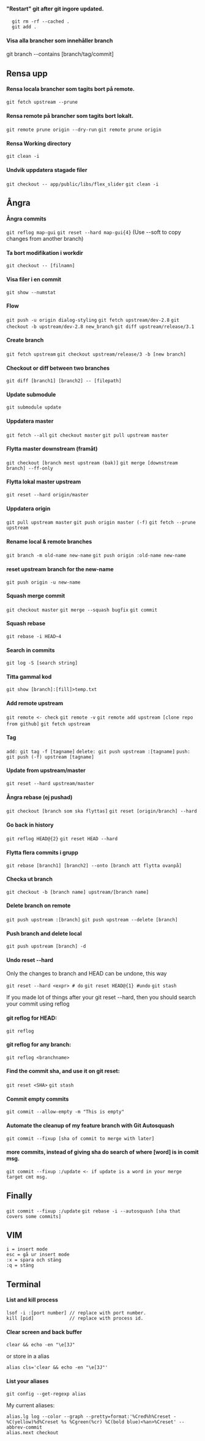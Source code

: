 #### "Restart" git after git ingore updated.

```
  git rm -rf --cached .
  git add .
```

#### Visa alla brancher som innehåller branch

git branch --contains [branch/tag/commit]

## Rensa upp

#### Rensa locala brancher som tagits bort på remote.

`git fetch upstream --prune`

#### Rensa remote på brancher som tagits bort lokalt.

`git remote prune origin --dry-run`
`git remote prune origin`

#### Rensa Working directory

`git clean -i`

#### Undvik uppdatera stagade filer

`git checkout -- app/public/libs/flex_slider`
`git clean -i`

## Ångra

#### Ångra commits

`git reflog map-gui`
`git reset --hard map-gui{4}`
(Use --soft to copy changes from another branch)

#### Ta bort modifikation i workdir

`git checkout -- [filnamn]`

#### Visa filer i en commit

`git show --numstat`

#### Flow

`git push -u origin dialog-styling`
`git fetch upstream/dev-2.8`
`git checkout -b upstream/dev-2.8 new_branch`
`git diff upstream/release/3.1`

#### Create branch

`git fetch upstream`
`git checkout upstream/release/3 -b [new branch]`

#### Checkout or diff between two branches

`git diff [branch1] [branch2] -- [filepath]`

#### Update submodule

`git submodule update`

#### Uppdatera master

`git fetch --all`
`git checkout master`
`git pull upstream master`

#### Flytta master downstream (framåt)

`git checkout [branch mest upstream (bak)]`
`git merge [downstream branch] --ff-only`

#### Flytta lokal master upstream

`git reset --hard origin/master`

#### Uppdatera origin

`git pull upstream master`
`git push origin master (-f)`
`git fetch --prune upstream`

#### Rename local & remote branches

`git branch -m old-name new-name`
`git push origin :old-name new-name`

#### reset upstream branch for the new-name

`git push origin -u new-name`

#### Squash merge commit

`git checkout master`
`git merge --squash bugfix`
`git commit`

#### Squash rebase

`git rebase -i HEAD~4`

#### Search in commits

`git log -S [search string]`

#### Titta gammal kod

`git show [branch]:[fill]>temp.txt`

#### Add remote upstream

`git remote <- check`
`git remote -v`
`git remote add upstream [clone repo from github]`
`git fetch upstream`

#### Tag

`add: git tag -f [tagname]`
`delete: git push upstream :[tagname]`
`push: git push (-f) upstream [tagname]`

#### Update from upstream/master

`git reset --hard upstream/master`

#### Ångra rebase (ej pushad)

`git checkout [branch som ska flyttas]`
`git reset [origin/branch] --hard`

#### Go back in history

`git reflog HEAD@{2}`
`git reset HEAD --hard`

#### Flytta flera commits i grupp

`git rebase [branch1] [branch2] --onto [branch att flytta ovanpå]`

#### Checka ut branch

`git checkout -b [branch name] upstream/[branch name]`

#### Delete branch on remote

`git push upstream :[branch]`
`git push upstream --delete [branch]`

#### Push branch and delete local

`git push upstream [branch] -d`

#### Undo reset --hard

Only the changes to branch and HEAD can be undone, this way

`git reset --hard <expr> # do`
`git reset HEAD@{1} #undo`
`git stash`

If you made lot of things after your git reset --hard, then you should search your commit using reflog

#### git reflog for HEAD:

`git reflog`

#### git reflog for any branch:

`git reflog <branchname>`

#### Find the commit sha, and use it on git reset:

`git reset <SHA>`
`git stash`

#### Commit empty commits

`git commit --allow-empty -m "This is empty"`

#### Automate the cleanup of my feature branch with Git Autosquash

`git commit --fixup [sha of commit to merge with later]`

#### more commits, instead of giving sha do search of where [word] is in comit msg.

`git commit --fixup :/update <- if update is a word in your merge target cmt msg.`

## Finally

`git commit --fixup :/update`
`git rebase -i --autosquash [sha that covers some commits]`

## VIM

```
i = insert mode
esc = gå ur insert mode
:x = spara och stäng
:q = stäng
```

## Terminal

#### List and kill process

```
lsof -i :[port number] // replace with port number.
kill [pid]             // replace with process id.
```

#### Clear screen and back buffer

`clear && echo -en "\e[3J"`

or store in a alias

`alias cls='clear && echo -en "\e[3J"'`

#### List your aliases

`git config --get-regexp alias`

My current aliases:

```
alias.lg log --color --graph --pretty=format:'%Cred%h%Creset -%C(yellow)%d%Creset %s %Cgreen(%cr) %C(bold blue)<%an>%Creset' --abbrev-commit
alias.next checkout
```
